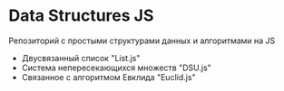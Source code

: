 # Data Structures JS
Репозиторий с простыми структурами данных и алгоритмами на JS

<ul> 
    <li>Двусвязанный список "List.js"</li>
    <li>Система непересекающихся множеств "DSU.js"</li>
    <li>Связанное с алгоритмом Евклида "Euclid.js"</li>
</ul>
